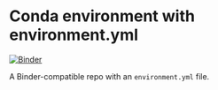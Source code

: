# Conda environment with environment.yml

[![Binder](http://mybinder.org/badge_logo.svg)](http://mybinder.org/v2/gh/mkni/ProyectoBio/HEAD)

A Binder-compatible repo with an `environment.yml` file.

